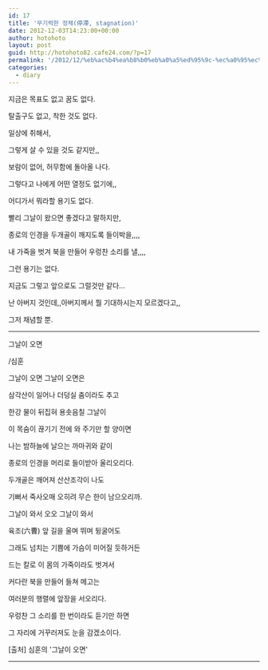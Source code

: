 ```yaml
---
id: 17
title: '무기력한 정체(停滯, stagnation)'
date: 2012-12-03T14:23:00+00:00
author: hotohoto
layout: post
guid: http://hotohoto82.cafe24.com/?p=17
permalink: '/2012/12/%eb%ac%b4%ea%b8%b0%eb%a0%a5%ed%95%9c-%ec%a0%95%ec%b2%b4%e5%81%9c%e6%bb%af-stagnation/'
categories:
  - diary
---
```

지금은 목표도 없고 꿈도 없다.

탈출구도 없고, 착한 것도 없다.

일상에 취해서,

그렇게 살 수 있을 것도 같지만,,

보람이 없어, 허무함에 돌아올 나다.

그렇다고 나에게 어떤 열정도 없기에,,

어디가서 뭐라할 용기도 없다.

빨리 그날이 왔으면 좋겠다고 말하지만,

종로의 인경을 두개골이 깨지도록 들이박을,,,,

내 가죽을 벗겨 북을 만들어 우렁찬 소리를 낼,,,,

그런 용기는 없다.

지금도 그렇고 앞으로도 그럴것만 같다...

난 아버지 것인데,,아버지께서 뭘 기대하시는지 모르겠다고,,

그저 채념할 뿐.

---

그날이 오면

/심훈

그날이 오면 그날이 오면은

삼각산이 일어나 더덩실 춤이라도 추고

한강 물이 뒤집혀 용솟음칠 그날이

이 목숨이 끊기기 전에 와 주기만 할 양이면

나는 밤하늘에 날으는 까마귀와 같이

종로의 인경을 머리로 들이받아 울리오리다.

두개골은 깨어져 산산조각이 나도

기뻐서 죽사오매 오히려 무슨 한이 남으오리까.

그날이 와서 오오 그날이 와서

육조(六曹) 앞 길을 울며 뛰며 뒹굴어도

그래도 넘치는 기쁨에 가슴이 미어질 듯하거든

드는 칼로 이 몸의 가죽이라도 벗겨서

커다란 북을 만들어 들쳐 메고는

여러분의 행렬에 앞장을 서오리다.

우렁찬 그 소리를 한 번이라도 듣기만 하면

그 자리에 거꾸러져도 눈을 감겠소이다.

[출처] 심훈의 '그날이 오면'

---
